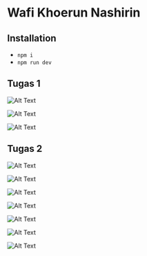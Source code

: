 # Wafi Khoerun Nashirin

## Installation
* `npm i`
* `npm run dev`

## Tugas 1
![Alt Text](https://media.discordapp.net/attachments/1137242680800325694/1153935455528681583/image.png?width=436&height=350)

![Alt Text](https://media.discordapp.net/attachments/1137242680800325694/1153935505872932946/image.png?width=435&height=349)

![Alt Text](https://media.discordapp.net/attachments/1137242680800325694/1153935585824747540/image.png?width=435&height=350)

  
 ## Tugas 2

![Alt Text](https://media.discordapp.net/attachments/1137242680800325694/1153935643777454151/image.png?width=435&height=350)

![Alt Text](https://media.discordapp.net/attachments/1137242680800325694/1153935696717959178/image.png?width=439&height=350)

![Alt Text](https://media.discordapp.net/attachments/1137242680800325694/1153935748337250374/image.png?width=437&height=350)

![Alt Text](https://media.discordapp.net/attachments/1137242680800325694/1153936663282720848/image.png?width=436&height=350)

![Alt Text](https://media.discordapp.net/attachments/1137242680800325694/1153936705053794304/image.png?width=446&height=349)

![Alt Text](https://media.discordapp.net/attachments/1137242680800325694/1153935852297273365/image.png?width=432&height=350)

![Alt Text](https://media.discordapp.net/attachments/1137242680800325694/1153935802762534912/image.png?width=430&height=350)